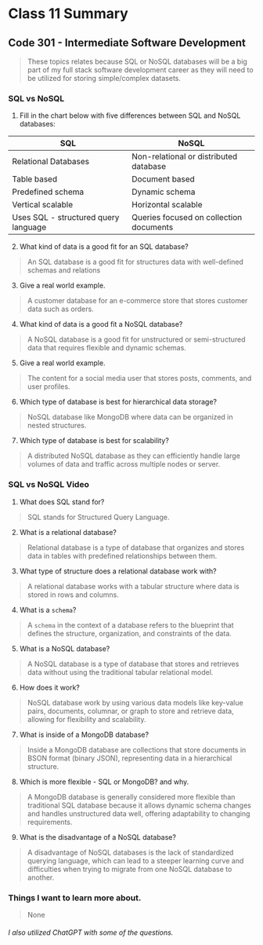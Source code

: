 # Class 11 Summary
## Code 301 - Intermediate Software Development

> These topics relates because SQL or NoSQL databases will be a big part of my full stack software development career as they will need to be utilized for storing simple/complex datasets. 

### SQL vs NoSQL
1. Fill in the chart below with five differences between SQL and NoSQL databases:

| SQL | NoSQL |
| ----------- | ----------- |
| Relational Databases | Non-relational or distributed database |
| Table based | Document based |
| Predefined schema | Dynamic schema |
| Vertical scalable | Horizontal scalable |
| Uses SQL - structured query language  | Queries focused on collection documents |

2. What kind of data is a good fit for an SQL database?
> An SQL database is a good fit for structures data with well-defined schemas and relations
3. Give a real world example.
> A customer database for an e-commerce store that stores customer data such as orders.
4. What kind of data is a good fit a NoSQL database?
> A NoSQL database is a good fit for unstructured or semi-structured data that requires flexible and dynamic schemas.
5. Give a real world example.
> The content for a social media user that stores posts, comments, and user profiles. 
6. Which type of database is best for hierarchical data storage?
> NoSQL database like MongoDB where data can be organized in nested structures.
7. Which type of database is best for scalability?
> A distributed NoSQL database as they can efficiently handle large volumes of data and traffic across multiple nodes or server.

### SQL vs NoSQL Video
1. What does SQL stand for?
> SQL stands for Structured Query Language.
2. What is a relational database?
> Relational database is a type of database that organizes and stores data in tables with predefined relationships between them.
3. What type of structure does a relational database work with?
> A relational database works with a tabular structure where data is stored in rows and columns.
4. What is a `schema`?
> A `schema` in the context of a database refers to the blueprint that defines the structure, organization, and constraints of the data.
5. What is a NoSQL database?
> A NoSQL database is a type of database that stores and retrieves data without using the traditional tabular relational model.
6. How does it work?
> NoSQL database work by using various data models like key-value pairs, documents, columnar, or graph to store and retrieve data, allowing for flexibility and scalability.
7. What is inside of a MongoDB database?
> Inside a MongoDB database are collections that store documents in BSON format (binary JSON), representing data in a hierarchical structure.
8. Which is more flexible - SQL or MongoDB? and why.
> A MongoDB database is generally considered more flexible than traditional SQL database because it allows dynamic schema changes and handles unstructured data well, offering adaptability to changing requirements.
9. What is the disadvantage of a NoSQL database?
> A disadvantage of NoSQL databases is the lack of standardized querying language, which can lead to a steeper learning curve and difficulties when trying to migrate from one NoSQL database to another.

### Things I want to learn more about.
> None


###### I also utilized ChatGPT with some of the questions.